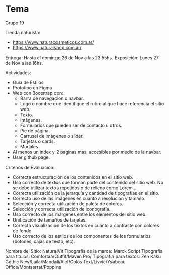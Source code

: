 # Tema

Grupo 19

Tienda naturista:

- <https://www.naturacosmeticos.com.ar/>
- <https://www.naturalshop.com.ar/>

Entrega: Hasta el domingo 26 de Nov a las 23:55hs.
Exposición: Lunes 27 de Nov a las 16hs.

Actividades:

- Guia de Estilos
- Prototipo en Figma
- Web con Bootstrap con:
  - Barra de navegación o navbar.
  - Logo o nombre que identifique el rubro al que hace referencia el sitio web.
  - Texto.
  - Imágenes.
  - Formularios que pueden ser de contacto u otros.
  - Pie de página.
  - Carrusel de imágenes o slider.
  - Tarjetas o cards.
  - Modales.
- Al menos un index y 2 paginas mas, accesibles por medio de la navbar.
- Usar github page.

Criterios de Evaluación:

- Correcta estructuración de los contenidos en el sitio web.
- Uso correcto de textos que forman parte del contenido del sitio web. No se debe utilizar textos repetidos o de relleno como Lorem…
- Correcta utilización de la jerarquía y cantidad de tipografías en el sitio.
- Correcto uso de las imágenes en cuanto a resolución y tamaño.
- Selección y correcta utilización de paleta de colores.
- Selección y correcta utilización de iconografía.
- Uso correcto de los márgenes entre los elementos del sitio web.
- Unificación de tamaños de tarjetas.
- Correcta visualización de los textos en cuanto a contraste con colores de fondo.
- Uso correcto de los estilos de los componentes de los formularios (botones, cajas de texto, etc).

Nombre del Sitio: NaturalVit
Tipografia de la marca: Marck Script
Tipografia para titulos: Comfortaa/Outfit/Maven Pro/
Tipografia para textos: Zen Kaku Gothic New/Laila/Mandali/Alef/Golos Text/Livvic/Ysabeau Office/Montserrat/Poppins
